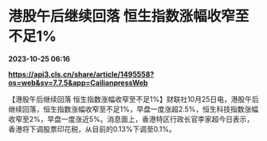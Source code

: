 # 港股午后继续回落 恒生指数涨幅收窄至不足1%

**2023-10-25 06:16**

**https://api3.cls.cn/share/article/1495558?os=web&sv=7.7.5&app=CailianpressWeb**

【港股午后继续回落 恒生指数涨幅收窄至不足1%】财联社10月25日电，港股午后继续回落，恒生指数涨幅收窄至不足1%，早盘一度涨超2.5%，恒生科技指数涨幅收窄至2%，早盘一度涨近5%。消息面上，香港特区行政长官李家超今日表示，香港将下调股票印花税，从目前的0.13%下调至0.1%。